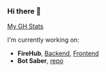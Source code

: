 ### Hi there 👋

[My GH Stats](https://github-readme-stats.vercel.app/api?username=SamHep0803&show_icons=true&theme=nord)

I'm currently working on:
- __FireHub__, [Backend](https://github.com/SamHep0803/firehub-backend), [Frontend](https://github.com/Ayan9074/Firehub-Frontend)
- __Bot Saber__, [repo](https://github.com/SpectrixDev/bot-saber)
